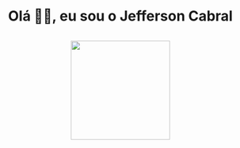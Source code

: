 <h1 align="center"> Olá 👋🏻, eu sou o Jefferson Cabral </br> 
</h1>
<!-- <p align="center"> ⚡</p> -->
<p align="center">
  <a href="#" target="_blank"><img alt="" src="https://img.shields.io/badge/Portfolio-000?logo=vercel&logoColor=yellow&style=for-the-badge" style="vertical-align:center" /></a>
</p>

<p align="center">
  <a href="https://skillicons.dev">
    <img width='200' src="https://skillicons.dev/icons?i=php,laravel,js,mysql,aws" />
  </a>
</p>






